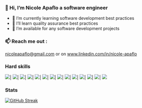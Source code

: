 ### 👋 Hi, I’m Nicole Apaflo a software engineer
- 👀 I’m currently learning software development best practices
- 🌱 I’ll learn quality assurance best practices 
- 💞️ I’m available for any software development projects
### 📫 Reach me out :
 nicoleapaflo@gmail.com or on www.linkedin.com/in/nicole-apaflo
### Hard skills
<img src="https://img.shields.io/badge/JavaScript-323330?style=for-the-badge&logo=javascript&logoColor=F7DF1E"/>|
<img src="https://img.shields.io/badge/Node.js-339933?style=for-the-badge&logo=nodedotjs&logoColor=white"/>|
<img src="https://img.shields.io/badge/Dart-0175C2?style=for-the-badge&logo=dart&logoColor=white"/>|
<img src="https://img.shields.io/badge/Flutter-02569B?style=for-the-badge&logo=flutter&logoColor=white"/>|
<img src="https://img.shields.io/badge/Python-FFD43B?style=for-the-badge&logo=python&logoColor=blue"/>|
<img src="https://img.shields.io/badge/Flask-000000?style=for-the-badge&logo=flask&logoColor=white"/>|
<img src="https://img.shields.io/badge/firebase-ffca28?style=for-the-badge&logo=firebase&logoColor=black"/>|
<img src="https://img.shields.io/badge/MySQL-005C84?style=for-the-badge&logo=mysql&logoColor=white"/>|
<img src="https://img.shields.io/badge/MongoDB-4EA94B?style=for-the-badge&logo=mongodb&logoColor=white"/>|
<img src="https://img.shields.io/badge/web3.js-F16822?style=for-the-badge&logo=web3.js&logoColor=white"/>|
<img src="https://img.shields.io/badge/CSS3-1572B6?style=for-the-badge&logo=css3&logoColor=white">|
<img src="https://img.shields.io/badge/React-20232A?style=for-the-badge&logo=react&logoColor=61DAFB"/>|
<img src="https://img.shields.io/badge/Adobe%20XD-470137?style=for-the-badge&logo=Adobe%20XD&logoColor=#FF61F6"/>|
<img src="https://img.shields.io/badge/Docker-2CA5E0?style=for-the-badge&logo=docker&logoColor=white"/>
### Stats
[![GitHub Streak](http://github-readme-streak-stats.herokuapp.com?user=nickAP02&theme=dark&background=000000)](https://git.io/streak-stats)
<!---
nickAP02/nickAP02 is a ✨ special ✨ repository because its `README.md` (this file) appears on your GitHub profile.
You can click the Preview link to take a look at your changes.
--->
